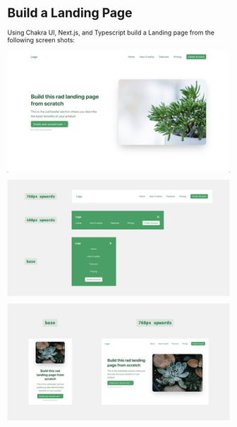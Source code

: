 # Build a Landing Page

Using Chakra UI, Next.js, and Typescript build a Landing page from the following screen shots:


![Chakra Landing Page](chakra-landing.jpeg)

![Chakra Header](chakra-header.jpeg)

![Chakra Hero](chakra-hero.jpeg)

